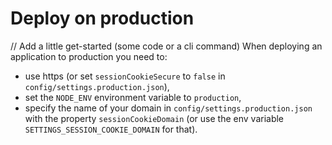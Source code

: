 # Deploy on production
// Add a little get-started (some code or a cli command)
When deploying an application to production you need to:
- use https (or set `sessionCookieSecure` to `false` in `config/settings.production.json`),
- set the `NODE_ENV` environment variable to `production`,
- specify the name of your domain in `config/settings.production.json` with the property `sessionCookieDomain` (or use the env variable `SETTINGS_SESSION_COOKIE_DOMAIN` for that).